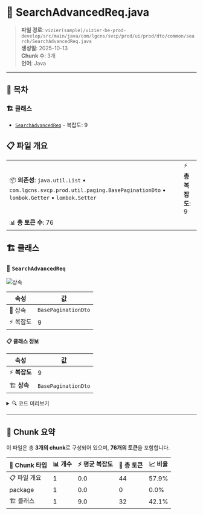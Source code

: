 # 📄 SearchAdvancedReq.java

> **파일 경로**: `vizier(sample)/vizier-be-prod-develop/src/main/java/com/lgcns/svcp/prod/ui/prod/dto/common/search/SearchAdvancedReq.java`  
> **생성일**: 2025-10-13  
> **Chunk 수**: 3개  
> **언어**: Java
---

## 📑 목차

### 🏗️ 클래스
- [`SearchAdvancedReq`](#class-searchadvancedreq) - 복잡도: 9

## 📋 파일 개요

| | |
|--|--|
| 📦 **의존성**: `java.util.List` • `com.lgcns.svcp.prod.util.paging.BasePaginationDto` • `lombok.Getter` • `lombok.Setter` | ⚡ **총 복잡도**: 9 |
| 📊 **총 토큰 수**: 76 |  |



## 🏗️ 클래스

### <a id="class-searchadvancedreq"></a>🎯 `SearchAdvancedReq`

![상속](https://img.shields.io/badge/상속-1개-blue)

| 속성 | 값 |
|------|----|
| 🧬 상속 | `BasePaginationDto` |
| ⚡ 복잡도 | 9 |



#### 📋 클래스 정보

| 속성 | 값 |
|------|----|
| ⚡ **복잡도** | 9 || 📍 **라인 범위** | 12-12 |
| 🏗️ **상속** | `BasePaginationDto` || 🏷️ **태그** | `class, java` |

<details>
<summary>🔍 코드 미리보기</summary>

```java
public class SearchAdvancedReq extends BasePaginationDto {
    private String objCode;
    private String objName;
    private String itemCode;
    private String mctgrItemCode;
    private boolean onlyValidDtm;
    //    private List<DynamicFieldReq> general;
    private List<DynamicFieldReq> additional;
    private String language;
}...
```

**Chunk 정보**
- 🆔 **ID**: `8b4a35673c46`
- 📍 **라인**: 12-12
- 📊 **토큰**: 32
- 🏷️ **태그**: `class, java`

</details>

---





## 🧩 Chunk 요약

이 파일은 총 **3개의 chunk**로 구성되어 있으며, **76개의 토큰**을 포함합니다.

| 🧩 Chunk 타입 | 📊 개수 | ⚡ 평균 복잡도 | 📝 총 토큰 | 📈 비율 |
|---------------|--------|-------------|----------|--------|
| 📋 파일 개요 | 1 | 0.0 | 44 | 57.9% |
| package | 1 | 0.0 | 0 | 0.0% |
| 🏗️ 클래스 | 1 | 9.0 | 32 | 42.1% |

